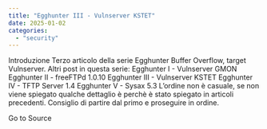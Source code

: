 ```yaml
---
title: "Egghunter III - Vulnserver KSTET"
date: 2025-01-02
categories: 
  - "security"
---
```


Introduzione Terzo articolo della serie Egghunter Buffer Overflow, target Vulnserver. Altri post in questa serie: Egghunter I - Vulnserver GMON Egghunter II - freeFTPd 1.0.10 Egghunter III - Vulnserver KSTET Egghunter IV - TFTP Server 1.4 Egghunter V - Sysax 5.3 L’ordine non è casuale, se non viene spiegato qualche dettaglio è perchè è stato spiegato in articoli precedenti. Consiglio di partire dal primo e proseguire in ordine.

Go to Source
